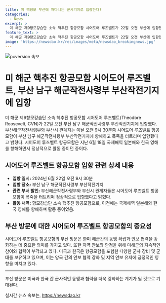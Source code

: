 ```yaml
---
title: 미 핵항모 부산에 떠다니는 군사기지로 입항한다!
categories:
  - News
excerpt: >
  미 해군 제9항모강습단 소속 핵추진 항공모함 시어도어 루즈벨트가 22일 오전 부산에 입항했다.
feature_text: >
  미 해군 제9항모강습단 소속 핵추진 항공모함 시어도어 루즈벨트가 22일 오전 부산에 입항했다.
image: 'https://newsdao.kr/res/images/meta/newsdao_breakingnews.jpg'
---
```


<p><img src="https://newsdao.kr/res/images/meta/newsdao_breakingnews.jpg" alt="pcversion 속보" /></p>

<h1>미 해군 핵추진 항공모함 시어도어 루즈벨트, 부산 남구 해군작전사령부 부산작전기지에 입항</h1>

<p data-ke-size="size16">미 해군 제9항모강습단 소속 핵추진 항공모함 시어도어 루즈벨트(Theodore Roosevelt, CVN)가 22일 오전 부산 남구 해군작전사령부 부산작전기지에 입항했다. 부산해군작전사령부와 부산시 관계자는 이날 오전 9시 30분쯤 시어도어 루즈벨트 항공모함이 부산 남구 해군작전사령부 부산작전기지에 항해하고 폭죽을 터트리며 입항했다고 밝혔다. 시어도어 루즈벨트 항공모함은 지난 6월 18일 국제해역 일본해와 한국 영해를 항해하면서 정상적으로 활동 중이던 중이다.</p>

<h2 data-ke-size="size26">시어도어 루즈벨트 항공모함 입항 관련 상세 내용</h2>

<ul>
  <li><b>입항 일시:</b> 2024년 6월 22일 오전 9시 30분</li>
  <li><b>입항 장소:</b> 부산 남구 해군작전사령부 부산작전기지</li>
  <li><b>관련 부서 발언:</b> 부산해군작전사령부와 부산시 관계자들은 시어도어 루즈벨트 항공모함이 폭죽을 터트리며 정상적으로 입항했다고 밝혔다.</li>
  <li><b>활동 내역:</b> 항모강습단 소속 핵추진 항공모함으로, 이전에는 국제해역 일본해와 한국 영해를 항해하며 활동 중이었음.</li>
</ul>

<h2 data-ke-size="size26">부산 방문에 대한 시어도어 루즈벨트 항공모함의 중요성</h2>

<p data-ke-size="size16">시어도어 루즈벨트 항공모함의 부산 방문은 한미 해군간의 동맹 확립과 안보 협력을 강화하는 데 중요한 의미를 가지고 있다. 또한 지역 안보와 안정을 위해 미해군의 지속적인 참여와 협력이 부각되고 있다. 미국과 한국은 항공모함을 포함한 다양한 군사 장비 및 군대를 보유하고 있으며, 이는 양국 간의 안보 협력 강화 및 지역 안보 유지에 긍정적인 영향을 미치고 있다.</p>

<hr>

<p data-ke-size="size16">부산 방문은 미국과 한국 간 군사적인 동맹과 협력을 더욱 강화하는 계기가 될 것으로 기대된다.</p>
실시간 뉴스 속보는, <a href="https://newsdao.kr" rel="dofollow">https://newsdao.kr</a>


